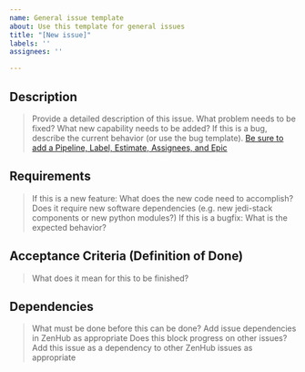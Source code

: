 ```yaml
---
name: General issue template
about: Use this template for general issues
title: "[New issue]"
labels: ''
assignees: ''

---
```


## Description
>Provide a detailed description of this issue.
>What problem needs to be fixed? What new capability needs to be added?
>If this is a bug, describe the current behavior (or use the bug template).
>[Be sure to add a Pipeline, Label, Estimate, Assignees, and Epic](https://jointcenterforsatellitedataassimilation-jedi-docs.readthedocs-hosted.com/en/latest/inside/practices/issues.html)

## Requirements

>If this is a new feature: What does the new code need to accomplish? Does it require new software dependencies (e.g. new jedi-stack components or new python modules?)
>If this is a bugfix: What is the expected behavior?

## Acceptance Criteria (Definition of Done)
>What does it mean for this to be finished?

## Dependencies
>What must be done before this can be done? Add issue dependencies in ZenHub as appropriate
>Does this block progress on other issues? Add this issue as a dependency to other ZenHub issues as appropriate
